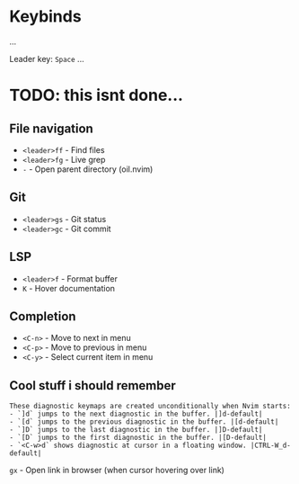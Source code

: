 # Keybinds
...

Leader key: `Space`
...

# TODO: this isnt done...

## File navigation
- `<leader>ff` - Find files
- `<leader>fg` - Live grep
- `-` - Open parent directory (oil.nvim)

## Git
- `<leader>gs` - Git status
- `<leader>gc` - Git commit

## LSP
- `<leader>f` - Format buffer
- `K` - Hover documentation

## Completion
- `<C-n>` - Move to next in menu
- `<C-p>` - Move to previous in menu
- `<C-y>` - Select current item in menu

## Cool stuff i should remember
```
These diagnostic keymaps are created unconditionally when Nvim starts:
- `]d` jumps to the next diagnostic in the buffer. |]d-default|
- `[d` jumps to the previous diagnostic in the buffer. |[d-default|
- `]D` jumps to the last diagnostic in the buffer. |]D-default|
- `[D` jumps to the first diagnostic in the buffer. |[D-default|
- `<C-w>d` shows diagnostic at cursor in a floating window. |CTRL-W_d-default|
```

`gx` - Open link in browser (when cursor hovering over link)
